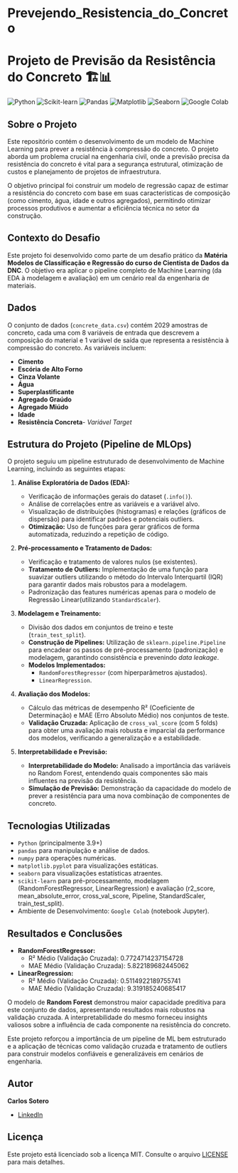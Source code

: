 # Prevejendo_Resistencia_do_Concreto
# Projeto de Previsão da Resistência do Concreto 🏗️📊

![Python](https://img.shields.io/badge/Python-3.9%2B-blue?style=flat&logo=python)
![Scikit-learn](https://img.shields.io/badge/Scikit--learn-0.24%2B-orange?style=flat&logo=scikit-learn)
![Pandas](https://img.shields.io/badge/Pandas-1.3%2B-lightgrey?style=flat&logo=pandas)
![Matplotlib](https://img.shields.io/badge/Matplotlib-3.4%2B-red?style=flat&logo=matplotlib)
![Seaborn](https://img.shields.io/badge/Seaborn-0.11%2B-purple?style=flat&logo=seaborn)
![Google Colab](https://img.shields.io/badge/Google%20Colab-Notebook-F9AB00?style=flat&logo=google-colab)

## Sobre o Projeto

Este repositório contém o desenvolvimento de um modelo de Machine Learning para prever a resistência à compressão do concreto. O projeto aborda um problema crucial na engenharia civil, onde a previsão precisa da resistência do concreto é vital para a segurança estrutural, otimização de custos e planejamento de projetos de infraestrutura.

O objetivo principal foi construir um modelo de regressão capaz de estimar a resistência do concreto com base em suas características de composição (como cimento, água, idade e outros agregados), permitindo otimizar processos produtivos e aumentar a eficiência técnica no setor da construção.

## Contexto do Desafio

Este projeto foi desenvolvido como parte de um desafio prático da **Matéria Modelos de Classificação e Regressão do curso de Cientista de Dados da DNC**. O objetivo era aplicar o pipeline completo de Machine Learning (da EDA à modelagem e avaliação) em um cenário real da engenharia de materiais.

## Dados

O conjunto de dados (`concrete_data.csv`) contém 2029 amostras de concreto, cada uma com 8 variáveis de entrada que descrevem a composição do material e 1 variável de saída que representa a resistência à compressão do concreto. As variáveis incluem:

* **Cimento** 
* **Escória de Alto Forno** 
* **Cinza Volante** 
* **Água** 
* **Superplastificante**
* **Agregado Graúdo**
* **Agregado Miúdo**
* **Idade**
* **Resistência Concreta**- *Variável Target*

## Estrutura do Projeto (Pipeline de MLOps)

O projeto seguiu um pipeline estruturado de desenvolvimento de Machine Learning, incluindo as seguintes etapas:

1.  **Análise Exploratória de Dados (EDA):**
    * Verificação de informações gerais do dataset (`.info()`).
    * Análise de correlações entre as variáveis e a variável alvo.
    * Visualização de distribuições (histogramas) e relações (gráficos de dispersão) para identificar padrões e potenciais outliers.
    * **Otimização:** Uso de funções para gerar gráficos de forma automatizada, reduzindo a repetição de código.

2.  **Pré-processamento e Tratamento de Dados:**
    * Verificação e tratamento de valores nulos (se existentes).
    * **Tratamento de Outliers:** Implementação de uma função para suavizar outliers utilizando o método do Intervalo Interquartil (IQR) para garantir dados mais robustos para a modelagem.
    * Padronização das features numéricas apenas para o modelo de Regressão Linear(utilizando `StandardScaler`).

3.  **Modelagem e Treinamento:**
    * Divisão dos dados em conjuntos de treino e teste (`train_test_split`).
    * **Construção de Pipelines:** Utilização de `sklearn.pipeline.Pipeline` para encadear os passos de pré-processamento (padronização) e modelagem, garantindo consistência e prevenindo *data leakage*.
    * **Modelos Implementados:**
        * `RandomForestRegressor` (com hiperparâmetros ajustados).
        * `LinearRegression`.

4.  **Avaliação dos Modelos:**
    * Cálculo das métricas de desempenho R² (Coeficiente de Determinação) e MAE (Erro Absoluto Médio) nos conjuntos de teste.
    * **Validação Cruzada:** Aplicação de `cross_val_score` (com 5 folds) para obter uma avaliação mais robusta e imparcial da performance dos modelos, verificando a generalização e a estabilidade.

5.  **Interpretabilidade e Previsão:**
    * **Interpretabilidade do Modelo:** Analisado a importância das variáveis no Random Forest, entendendo quais componentes são mais influentes na previsão da resistência.
    * **Simulação de Previsão:** Demonstração da capacidade do modelo de prever a resistência para uma nova combinação de componentes de concreto.

## Tecnologias Utilizadas

* `Python` (principalmente 3.9+)
* `pandas` para manipulação e análise de dados.
* `numpy` para operações numéricas.
* `matplotlib.pyplot` para visualizações estáticas.
* `seaborn` para visualizações estatísticas atraentes.
* `scikit-learn` para pré-processamento, modelagem (RandomForestRegressor, LinearRegression) e avaliação (r2_score, mean_absolute_error, cross_val_score, Pipeline, StandardScaler, train_test_split).
* Ambiente de Desenvolvimento: `Google Colab` (notebook Jupyter).

## Resultados e Conclusões
* **RandomForestRegressor:**
    * R² Médio (Validação Cruzada): 0.7724714237154728
    * MAE Médio (Validação Cruzada): 5.822189682445062
* **LinearRegression:**
    * R² Médio (Validação Cruzada): 0.5114922189755741
    * MAE Médio (Validação Cruzada): 9.319185240685417

O modelo de **Random Forest** demonstrou maior capacidade preditiva para este conjunto de dados, apresentando resultados mais robustos na validação cruzada. A interpretabilidade do mesmo forneceu insights valiosos sobre a influência de cada componente na resistência do concreto.

Este projeto reforçou a importância de um pipeline de ML bem estruturado e a aplicação de técnicas como validação cruzada e tratamento de outliers para construir modelos confiáveis e generalizáveis em cenários de engenharia.

## Autor

**Carlos Sotero**
* [LinkedIn](https://www.linkedin.com/in/carlos-sotero/)

## Licença

Este projeto está licenciado sob a licença MIT. Consulte o arquivo [LICENSE](LICENSE) para mais detalhes.
